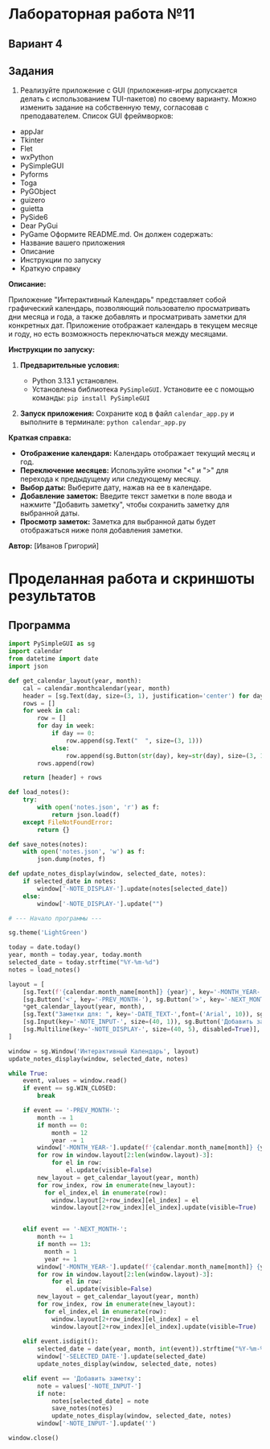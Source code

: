 # Лабораторная работа №11
## Вариант 4
## Задания
1. Реализуйте приложение с GUI (приложения-игры допускается делать с использованием TUI-пакетов) по своему варианту. Можно изменить задание на собственную тему, согласовав с преподавателем. Список GUI фреймворков:
- appJar
- Tkinter
- Flet
- wxPython
- PySimpleGUI
- Pyforms
- Toga
- PyGObject
- guizero
- guietta
- PySide6
- Dear PyGui
- PyGame
Оформите README.md. Он должен содержать:
- Название вашего приложения
- Описание
- Инструкции по запуску
- Краткую справку

**Описание:**

Приложение "Интерактивный Календарь" представляет собой графический календарь, позволяющий пользователю просматривать дни месяца и года, а также добавлять и просматривать заметки для конкретных дат. Приложение отображает календарь в текущем месяце и году, но есть возможность переключаться между месяцами.

**Инструкции по запуску:**

1. **Предварительные условия:**
    - Python 3.13.1 установлен.
    - Установлена библиотека `PySimpleGUI`. Установите ее с помощью команды: `pip install PySimpleGUI`

2. **Запуск приложения:**
   Сохраните код в файл `calendar_app.py` и выполните в терминале: `python calendar_app.py`

**Краткая справка:**

- **Отображение календаря:** Календарь отображает текущий месяц и год.
- **Переключение месяцев:** Используйте кнопки "<" и ">" для перехода к предыдущему или следующему месяцу.
- **Выбор даты:** Выберите дату, нажав на ее в календаре.
- **Добавление заметок:** Введите текст заметки в поле ввода и нажмите "Добавить заметку", чтобы сохранить заметку для выбранной даты.
- **Просмотр заметок:** Заметка для выбранной даты будет отображаться ниже поля добавления заметки.

**Автор:** [Иванов Григорий]

# Проделанная работа и скриншоты результатов
## Программа
``` py
import PySimpleGUI as sg
import calendar
from datetime import date
import json

def get_calendar_layout(year, month):
    cal = calendar.monthcalendar(year, month)
    header = [sg.Text(day, size=(3, 1), justification='center') for day in ['Пн', 'Вт', 'Ср', 'Чт', 'Пт', 'Сб', 'Вс']]
    rows = []
    for week in cal:
        row = []
        for day in week:
            if day == 0:
                row.append(sg.Text("  ", size=(3, 1)))
            else:
                row.append(sg.Button(str(day), key=str(day), size=(3, 1)))
        rows.append(row)

    return [header] + rows

def load_notes():
    try:
        with open('notes.json', 'r') as f:
            return json.load(f)
    except FileNotFoundError:
        return {}

def save_notes(notes):
    with open('notes.json', 'w') as f:
        json.dump(notes, f)

def update_notes_display(window, selected_date, notes):
    if selected_date in notes:
        window['-NOTE_DISPLAY-'].update(notes[selected_date])
    else:
        window['-NOTE_DISPLAY-'].update("")

# --- Начало программы ---

sg.theme('LightGreen')

today = date.today()
year, month = today.year, today.month
selected_date = today.strftime("%Y-%m-%d")
notes = load_notes()

layout = [
    [sg.Text(f'{calendar.month_name[month]} {year}', key='-MONTH_YEAR-', font=('Arial Bold', 14), expand_x=True, justification='center')],
    [sg.Button('<', key='-PREV_MONTH-'), sg.Button('>', key='-NEXT_MONTH-')],
    *get_calendar_layout(year, month),
    [sg.Text("Заметки для: ", key='-DATE_TEXT-',font=('Arial', 10)), sg.Text(selected_date,key='-SELECTED_DATE-')],
    [sg.Input(key='-NOTE_INPUT-', size=(40, 1)), sg.Button('Добавить заметку')],
    [sg.Multiline(key='-NOTE_DISPLAY-', size=(40, 5), disabled=True)],
]

window = sg.Window('Интерактивный Календарь', layout)
update_notes_display(window, selected_date, notes)

while True:
    event, values = window.read()
    if event == sg.WIN_CLOSED:
        break

    if event == '-PREV_MONTH-':
        month -= 1
        if month == 0:
            month = 12
            year -= 1
        window['-MONTH_YEAR-'].update(f'{calendar.month_name[month]} {year}')
        for row in window.layout[2:len(window.layout)-3]:
            for el in row:
                el.update(visible=False)
        new_layout = get_calendar_layout(year, month)
        for row_index, row in enumerate(new_layout):
          for el_index,el in enumerate(row):
            window.layout[2+row_index][el_index] = el
            window.layout[2+row_index][el_index].update(visible=True)


    elif event == '-NEXT_MONTH-':
        month += 1
        if month == 13:
          month = 1
          year += 1
        window['-MONTH_YEAR-'].update(f'{calendar.month_name[month]} {year}')
        for row in window.layout[2:len(window.layout)-3]:
            for el in row:
                el.update(visible=False)
        new_layout = get_calendar_layout(year, month)
        for row_index, row in enumerate(new_layout):
          for el_index,el in enumerate(row):
            window.layout[2+row_index][el_index] = el
            window.layout[2+row_index][el_index].update(visible=True)
    
    elif event.isdigit():
        selected_date = date(year, month, int(event)).strftime("%Y-%m-%d")
        window['-SELECTED_DATE-'].update(selected_date)
        update_notes_display(window, selected_date, notes)

    elif event == 'Добавить заметку':
        note = values['-NOTE_INPUT-']
        if note:
            notes[selected_date] = note
            save_notes(notes)
            update_notes_display(window, selected_date, notes)
        window['-NOTE_INPUT-'].update('')

window.close()
```



